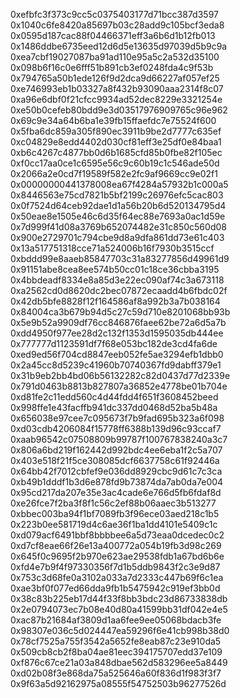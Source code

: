 



0xefbfc3f373c9cc5c0375403177d71bcc387d3597
0x1040c6fe8420a85697b03c28add9c105bcf3eda8
0x0595d187cac88f04466371eff3a6b6d1b12fb013
0x1486ddbe6735eed12d6d5e13635d97039d5b9c9a
0xea7cbf19027087ba91ad110e95a5c2a532d35100
0x098b6f16c0e6fff51b891cb3ef0248fda4c9f53b
0x794765a50b1ede126f9d2dca9d66227af057ef25
0xe746993eb1b03327a8f432b93090aaa2314f8c07
0xa96e6dbf0f21cfcc9934ad52dec8229e3321254e
0xe50b0cefeb80bdd9e3d03517976909765c96e962
0x69c9e34a64b6ba1e39fb15ffaefdc7e75524f600
0x5fba6dc859a305f890ec3911b9be2d7777c635ef
0xc04829e8edd4402d030cf81eff3e25df0e84baa1
0xb6c4267c4877bb0d6b1685cfd85b0fbe82f105ec
0xf0cc17aa0ce1c6595e56c9c60b19c1c546ade50d
0x2066a2e0cd7f19589f582e2fc9af9669cc9e02f1
0x00000000441378008ea67f4284a57932b1c000a5
0x8446563e75cd7821b5bf2199c26976efc5cac803
0x0f7524d64ceb92dae1d1a56b20b6d520134795d4
0x50eae8e1505e46c6d35f64ec88e7693a0ac1d59e
0x7d999f41d08a3769b652074482e31c850c560d08
0x900e2729701c794cbe9d8a9dfa861dd73e61c403
0x13a517751318cce71a524006b16f7930b3515ccf
0xbddd99e8aaeb85847703c31a83277856d49961d9
0x91151abe8cea8ee574b50cc01c18ce36cbba3195
0x4bbdeadf8334e8a85d3e22ec090af74c3a673118
0xa2562cd0d8620dc2bec07872ecaadd4b6fbdc02f
0x42db5bfe8828f12f164586af8a992b3a7b038164
0x84004ca3b679b94d5c27c59d710e8201068bb93b
0x5e9b52a9909df76cc846876faee62be72a6d5a7b
0xdd4950f977ee28d2c132f1353d1595035db444ee
0x777777d1123591df7f68e053bc182de3cd4fa6de
0xed9ed56f704cd8847eeb052fe5ae3294efb1dbb0
0x2a45cc8d5239c41960b70740367fd9dabff379e1
0x31b9eb2bb4bd06b56132282c82d0437d77d2339e
0x791d0463b8813b827807a36852e4778be01b704e
0xd81fe2c11edd560c4d44fdd4f651f3608452beed
0x998ffe1e43facffb941dc337dd0468d52ba5b48a
0x656038e97cee7c095673f7b9fad695b323a6f098
0xd03cdb4206084f15778ff6388b139d96c93ccaf7
0xaab96542c07508809b99787f100767838240a3c7
0x806a6bd219f162442d992bdc4ee6eba1f2c5a707
0x403e518f21f5ce308085dcf6637758c61f92446a
0x64bb42f7012cbfef9e036dd8929cbc9d61c7c3ca
0xb49b1dddf1b3d6e878fd9b73874da7ab0da7e004
0x95cd217da207e35e3ac4cade6e766d5fb6fdaf8d
0xe26fce7f2ba3f8f1c56c2ef88b06aaec3b513277
0xbbec003ba94f1bf7089fb3f96ece03aed218c1b5
0x223b0ee581719d4c6ae36f1ba1dd4101e5409c1c
0xd079acf6491bbf8bbbbee6a5d73eaa0dcedec0c2
0xd7cf8eae66f26e13a400772a054b19fb3d98c269
0x645f0c9695f2b970e623ae29538fdb1a67bd6b6e
0xfd4e7b9f4f97330356f7d1b5ddb9843f2c3e9d87
0x753c3d68fe0a3102a033a7d2333c447b69f6c1ea
0xae3bf0f077ed66dda9fb1b5475942c919ef3bb0d
0x38c83b225eb17d44f33f8bb3bdc23d86733838db
0x2e0794073ec7b08e40d80a41599bb31df042e4e5
0xac87b21684af3809d1aa6fee9ee05068bdacb3fe
0x98307e036c5d024447ea59296f6e41cb998b38d0
0x78cf7525a755f3542a5652fe8eab87c23e910da5
0x509cb8cb2f8ba04ae81eec394175707edd37e109
0xf876c67ce21a03a848dbae562d583296ee5a8449
0xd02b08f3e868da75a525646a60f836d1f983f3f7
0x9f63a5d92162975a08555f54752503b96277526d